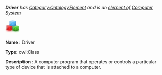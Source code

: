 ___Driver__ 
 has
 [Category:OntologyElement](../../Category/OntologyElement "Category:OntologyElement") 
 and is an
 [element of](../../Property/ElementOf "Property:ElementOf") 
[Computer System](../../Submissions/Computer_System "Submissions:Computer System")_




  





[![Class](../images/thumb/2/27/Class.gif/45px-Class.gif)](../../Image/Class.gif "Class")


__Name__ 
 : Driver
 



__Type:__ 
 owl:Class
 



__Description__ 
 : A computer program that operates or controls a particular type of device that is attached to a computer.
